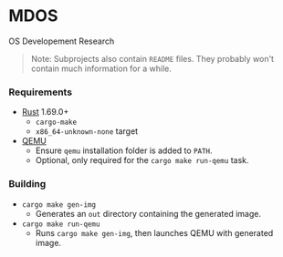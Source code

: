 # MDOS
OS Developement Research

> Note: Subprojects also contain `README` files. They probably won't contain much information for a while.

### Requirements
- [Rust](https://www.rust-lang.org) 1.69.0+
    - `cargo-make`
    - `x86_64-unknown-none` target
- [QEMU](https://www.qemu.org)
    - Ensure `qemu` installation folder is added to `PATH`.
    - Optional, only required for the `cargo make run-qemu` task.

### Building
- `cargo make gen-img`
  - Generates an `out` directory containing the generated image.
- `cargo make run-qemu`
  - Runs `cargo make gen-img`, then launches QEMU with generated image.